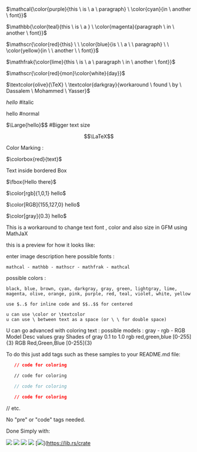 $\mathcal{\color{purple}{this \ is \ a \ paragraph} \ \color{cyan}{in \ another \ font}}$

$\mathbb{\color{teal}{this \ is \ a } \ \color{magenta}{paragraph \ in \ another \ font}}$

$\mathscr{\color{red}{this} \ \ \color{blue}{is \ \ a \ \ paragraph} \ \ \color{yellow}{in \ \ another \ \ font}}$

$\mathfrak{\color{lime}{this \ is \ a \ paragraph \ in \ another \ font}}$

$\mathscr{\color{red}{mon}\color{white}{day}}$

$\textcolor{olive}{\TeX} \ \textcolor{darkgray}{workaround \ found \ by \ Dassalem \ Mohammed \ Yasser}$

$\textit{hello}$  #italic

$\text{hello}$    #normal

$\Large{hello}$$   #Bigger text size

$$\LaTeX$$






Color Marking :

$\colorbox{red}{text}$

Text inside bordered Box 

$\fbox{Hello there}$




$\color[rgb]{1,0,1} hello$

$\color[RGB]{155,127,0} hello$

$\color[gray]{0.3} hello$





This is a workaround to change text font , color and also size in GFM using MathJaX

this is a preview for how it looks like:

enter image description here possible fonts :

    mathcal - mathbb - mathscr - mathfrak - mathcal

possible colors :

    black, blue, brown, cyan, darkgray, gray, green, lightgray, lime, magenta, olive, orange, pink, purple, red, teal, violet, white, yellow

    use $..$ for inline code and $$..$$ for centered
    
    u can use \color or \textcolor
    u can use \ between text as a space (or \ \ for double space)




U can go advanced with coloring text : possible models : gray - rgb - RGB
Model 	Desc 	values
gray 	Shades of gray 	0.1 to 1.0
rgb 	red,green,blue 	[0-255]{3}
RGB 	Red,Green,Blue 	[0-255]{3}




To do this just add tags such as these samples to your README.md file:

```json
   // code for coloring
```
```html
   // code for coloring
```
```js
   // code for coloring
```
```css
   // code for coloring
```
// etc.

No "pre" or "code" tags needed.








Done Simply with:

[![](https://img.shields.io/badge/github-blue?style=for-the-badge)](https://github.com/hamzamohdzubair/redant)
[![](https://img.shields.io/badge/book-blueviolet?style=for-the-badge)](https://hamzamohdzubair.github.io/redant/)
[![](https://img.shields.io/badge/API-yellow?style=for-the-badge)](https://docs.rs/crate/redant/latest)
[![](https://img.shields.io/badge/Crates.io-orange?style=for-the-badge)](https://crates.io/crates/redant)
[![](https://img.shields.io/badge/Lib.rs-lightgrey?style=for-the-badge)](https://lib.rs/crate










